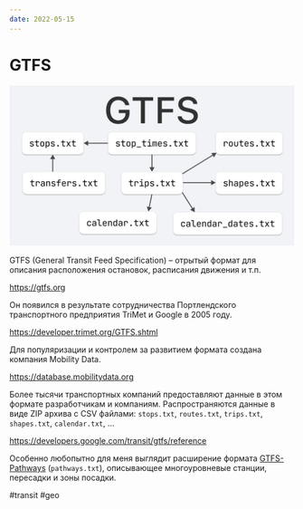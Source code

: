 ```yaml
---
date: 2022-05-15
---
```


# GTFS

![GTFS](../2022/gtfs.png "GTFS")

GTFS (General Transit Feed Specification) – отрытый формат для описания
расположения остановок, расписания движения и т.п.

https://gtfs.org

Он появился в результате сотрудничества Портлендского транспортного предприятия TriMet и Google
в 2005 году.

https://developer.trimet.org/GTFS.shtml

Для популяризации и контролем за развитием формата создана компания
Mobility Data.

https://database.mobilitydata.org

Более тысячи транспортных компаний предоставляют данные
в этом формате разработчикам и компаниям.
Распространяются данные в виде ZIP архива с CSV файлами: `stops.txt`,
`routes.txt`, `trips.txt`, `shapes.txt`, `calendar.txt`, ...

https://developers.google.com/transit/gtfs/reference

Особенно любопытно для меня выглядит расширение формата [GTFS-Pathways](https://docs.google.com/document/d/1qJOTe4m_a4dcJnvXYt4smYj4QQ1ejZ8CvLBYzDM5IyM)
(`pathways.txt`), описывающее многоуровневые станции, пересадки и зоны посадки.

#transit #geo
